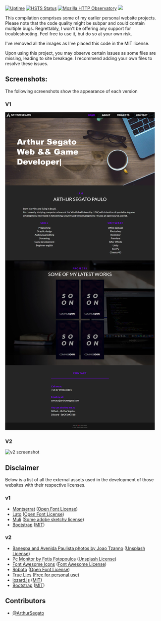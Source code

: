 [![Uptime](https://img.shields.io/website?url=https%3A%2F%2Farthursegato.dev)](https://img.shields.io/website?url=https%3A%2F%2Farthursegato.dev)
[![HSTS Status](https://img.shields.io/hsts/preload/arthursegato.dev)](https://img.shields.io/hsts/preload/arthursegato.dev)
[![Mozilla HTTP Observatory](https://img.shields.io/mozilla-observatory/grade/arthursegato.dev?publish)](https://img.shields.io/mozilla-observatory/grade/arthursegato.dev?publish)
<a href="https://donate.stripe.com/7sI29F4lo7Pt80g28a"><img src="https://img.shields.io/badge/Donate-Stripe-ff4757"></a>

This compilation comprises some of my earlier personal website projects. Please note that the code quality might be subpar and could contain multiple bugs. Regrettably, I won't be offering any support for troubleshooting. Feel free to use it, but do so at your own risk.

I've removed all the images as I've placed this code in the MIT license.

Upon using this project, you may observe certain issues as some files are missing, leading to site breakage. I recommend adding your own files to resolve these issues.

## Screenshots:

The following screenshots show the appearance of each version

### V1

![v1 screenshot](.github/assets/v1.png)

### V2

![v2 screenshot](.github/assets/v2.png)

## Disclaimer

Below is a list of all the external assets used in the development of those websites with their respective licenses.

### v1

- [Montserrat](https://fonts.google.com/specimen/Montserrat) ([Open Font License](https://scripts.sil.org/cms/scripts/page.php?site_id=nrsi&id=OFL))
- [Lato](https://fonts.google.com/specimen/Lato) ([Open Font License](https://scripts.sil.org/cms/scripts/page.php?site_id=nrsi&id=OFL))
- [Muli](https://fonts.adobe.com/fonts/muli) ([Some adobe sketchy license](https://wwwimages2.adobe.com/content/dam/cc/en/legal/servicetou/Adobe_Fonts_Additional_Terms_en_US_20220715.pdf))
- [Bootstrap](https://getbootstrap.com/) ([MIT](https://github.com/twbs/bootstrap/blob/main/LICENSE))

### v2

- [Banespa and Avenida Paulista photos by Joao Tzanno](https://unsplash.com/@jtzanno) ([Unsplash License](https://unsplash.com/license))
- [Pc Monitor by Fotis Fotopoulos](https://unsplash.com/@ffstop) ([Unsplash License](https://unsplash.com/license))
- [Font Awesome Icons](https://fontawesome.com/icons) ([Font Awesome License](https://fontawesome.com/license#license))
- [Roboto](https://fonts.google.com/specimen/Roboto) ([Open Font License](https://scripts.sil.org/cms/scripts/page.php?site_id=nrsi&id=OFL))
- [True Lies](https://www.dafont.com/true-lies.font) ([Free for personal use](https://tattoowoo.com/))
- [lozard.js](https://github.com/ApoorvSaxena/lozad.js) ([MIT](https://github.com/ApoorvSaxena/lozad.js/blob/master/LICENSE))
- [Bootstrap](https://getbootstrap.com/) ([MIT](https://github.com/twbs/bootstrap/blob/main/LICENSE))

## Contributors

- [@ArthurSegato](https://github.com/ArthurSegato)
